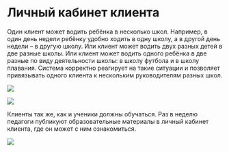# Личный кабинет клиента

Один клиент может водить ребёнка в несколько школ. Например, в один день недели ребёнку удобно ходить в одну школу, а в другой день недели – в другую школу. Или клиент может водить двух разных детей в две разные школы. Или клиент может водить одного ребёнка в две разные по виду деятельности школы: в школу футбола и в школу плавания. Система корректно реагирует на такие ситуации и позволяет привязывать одного клиента к нескольким руководителям разных школ.



![](../../.gitbook/assets/Screenshot\_370.png)

![](../../.gitbook/assets/Screenshot\_371.png)

Клиенты так же, как и ученики должны обучаться. Раз в неделю педагоги публикуют образовательные материалы в личный кабинет клиента, где он может с ним ознакомиться.

![](../../.gitbook/assets/Screenshot\_379.png)
